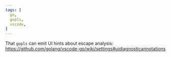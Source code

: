 ```yaml
---
tags: [
  go,
  gopls,
  vscode,
]
---
```

That `gopls` can emit UI hints about escape analysis: https://github.com/golang/vscode-go/wiki/settings#uidiagnosticannotations
